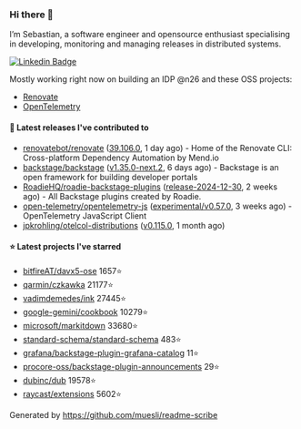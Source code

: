 ### Hi there 👋

I’m Sebastian, a software engineer and opensource enthusiast specialising in developing, monitoring and managing releases in distributed systems.    

[![Linkedin Badge](https://img.shields.io/badge/-LinkedIn-blue?style=flat&logo=Linkedin&logoColor=white&link=https://www.linkedin.com/in/sebastian-poxhofer/)](https://www.linkedin.com/in/sebastian-poxhofer/)

Mostly working right now on building an IDP @n26 and these OSS projects:
- [Renovate](https://github.com/renovatebot/renovate)
- [OpenTelemetry](https://github.com/open-telemetry)



#### 🚀 Latest releases I've contributed to

- [renovatebot/renovate](https://github.com/renovatebot/renovate) ([39.106.0](https://github.com/renovatebot/renovate/releases/tag/39.106.0), 1 day ago) - Home of the Renovate CLI: Cross-platform Dependency Automation by Mend.io
- [backstage/backstage](https://github.com/backstage/backstage) ([v1.35.0-next.2](https://github.com/backstage/backstage/releases/tag/v1.35.0-next.2), 6 days ago) - Backstage is an open framework for building developer portals
- [RoadieHQ/roadie-backstage-plugins](https://github.com/RoadieHQ/roadie-backstage-plugins) ([release-2024-12-30](https://github.com/RoadieHQ/roadie-backstage-plugins/releases/tag/release-2024-12-30), 2 weeks ago) - All Backstage plugins created by Roadie.
- [open-telemetry/opentelemetry-js](https://github.com/open-telemetry/opentelemetry-js) ([experimental/v0.57.0](https://github.com/open-telemetry/opentelemetry-js/releases/tag/experimental/v0.57.0), 3 weeks ago) - OpenTelemetry JavaScript Client
- [jpkrohling/otelcol-distributions](https://github.com/jpkrohling/otelcol-distributions) ([v0.115.0](https://github.com/jpkrohling/otelcol-distributions/releases/tag/v0.115.0), 1 month ago)

#### ⭐ Latest projects I've starred

- [bitfireAT/davx5-ose](https://github.com/bitfireAT/davx5-ose) 1657⭐
- [qarmin/czkawka](https://github.com/qarmin/czkawka) 21177⭐
- [vadimdemedes/ink](https://github.com/vadimdemedes/ink) 27445⭐
- [google-gemini/cookbook](https://github.com/google-gemini/cookbook) 10279⭐
- [microsoft/markitdown](https://github.com/microsoft/markitdown) 33680⭐
- [standard-schema/standard-schema](https://github.com/standard-schema/standard-schema) 483⭐
- [grafana/backstage-plugin-grafana-catalog](https://github.com/grafana/backstage-plugin-grafana-catalog) 11⭐
- [procore-oss/backstage-plugin-announcements](https://github.com/procore-oss/backstage-plugin-announcements) 29⭐
- [dubinc/dub](https://github.com/dubinc/dub) 19578⭐
- [raycast/extensions](https://github.com/raycast/extensions) 5602⭐



Generated by https://github.com/muesli/readme-scribe
